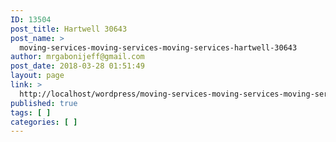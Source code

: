 ```yaml
---
ID: 13504
post_title: Hartwell 30643
post_name: >
  moving-services-moving-services-moving-services-hartwell-30643
author: mrgabonijeff@gmail.com
post_date: 2018-03-28 01:51:49
layout: page
link: >
  http://localhost/wordpress/moving-services-moving-services-moving-services-hartwell-30643/
published: true
tags: [ ]
categories: [ ]
---
```

